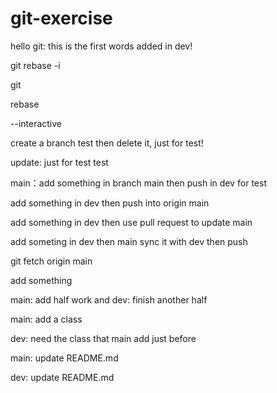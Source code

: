 # git-exercise
hello git: this is the first words added in dev!

git rebase -i

git

rebase

--interactive

create a branch test then delete it, just for test!

update: just for test test

main：add something in branch main then push in dev for test

add something in dev then push into origin main

add something in dev then use pull request to update main

add someting in dev then main sync it with dev then push

git fetch origin main

add something

main: add half work and dev: finish another half 

main: add a class

dev: need the class that main add just before

main: update README.md

dev: update README.md
